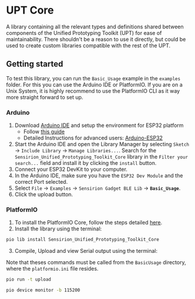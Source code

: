 # UPT Core

A library containing all the relevant types and definitions shared between components of the Unified Prototyping Toolkit (UPT) for ease of maintainability.
There shouldn't be a reason to use it directly, but could be used to create custom libraries compatible with the rest of the UPT.

## Getting started

To test this library, you can run the `Basic_Usage` example in the `examples` folder. For this you can use the Arduino IDE or PlatformIO. If you are on a Unix System, it is highly recommend to use the PlatformIO CLI as it way more straight forward to set up.

### Arduino

1. Download [Arduino IDE](http://www.arduino.cc/en/main/software) and setup the environment for ESP32 platform
	* Follow [this guide](https://docs.espressif.com/projects/arduino-esp32/en/latest/installing.html)
	* Detailed Instructions for advanced users: [Arduino-ESP32](https://github.com/espressif/arduino-esp32)
2. Start the Arduino IDE and open the Library Manager by selecting `Sketch` -> `Include Library` -> `Manage Libraries...`. Search for the `Sensirion_Unified_Prototyping_Toolkit_Core` library in the `Filter your search...` field and install it by clicking the `install` button.
3. Connect your ESP32 DevKit to your computer.
4. In the Arduino IDE, make sure you have the `ESP32 Dev Module` and the correct Port selected.
5. Select `File` -> `Examples` -> `Sensirion Gadget BLE Lib` -> **`Basic_Usage`**.
6. Click the upload button.

### PlatformIO

1. To install the PlatformIO Core, follow the steps detailed [here](https://docs.platformio.org/en/latest/core/installation/methods/installer-script.html).
2. Install the library using the terminal:
```bash
pio lib install Sensirion_Unified_Prototyping_Toolkit_Core
```
3. Compile, Upload and view Serial output using the terminal:

Note that theses commands must be called from the `BasicUsage` directory, where the `platformio.ini` file resides.
```bash
pio run -t upload
```
```bash
pio device monitor -b 115200
```
